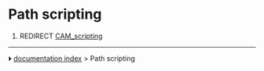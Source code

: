 # Path scripting
1.  REDIRECT [CAM_scripting](CAM_scripting.md)



---
⏵ [documentation index](../README.md) > Path scripting
